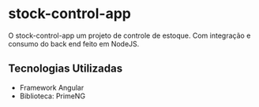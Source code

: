 # stock-control-app
O stock-control-app um projeto de controle de estoque.
Com integração e consumo do back end feito em NodeJS.

## Tecnologias Utilizadas
- Framework Angular
- Biblioteca: PrimeNG



